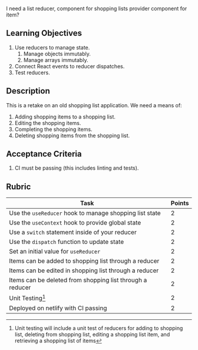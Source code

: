 I need a list reducer,
component for shopping lists
provider
component for item?

## Learning Objectives

1. Use reducers to manage state.
   1. Manage objects immutably.
   2. Manage arrays immutably.
2. Connect React events to reducer dispatches.
3. Test reducers.

## Description

This is a retake on an old shopping list application. We need a means of:

1. Adding shopping items to a shopping list.
2. Editing the shopping items.
3. Completing the shopping items.
4. Deleting shopping items from the shopping list.

## Acceptance Criteria

1. CI must be passing (this includes linting and tests).

## Rubric

| Task                                                      | Points |
| --------------------------------------------------------- | ------ |
| Use the `useReducer` hook to manage shopping list state   | 2      |
| Use the `useContext` hook to provide global state         | 2      |
| Use a `switch` statement inside of your reducer           | 2      |
| Use the `dispatch` function to update state               | 2      |
| Set an initial value for `useReducer`                     | 2      |
| Items can be added to shopping list through a reducer     | 2      |
| Items can be edited in shopping list through a reducer    | 2      |
| Items can be deleted from shopping list through a reducer | 2      |
| Unit Testing[^1]                                          | 2      |
| Deployed on netlify with CI passing                       | 2      |

[^1]:
    Unit testing will include a unit test of reducers for adding to shopping
    list, deleting from shopping list, editing a shopping list item, and retrieving
    a shopping list of items
